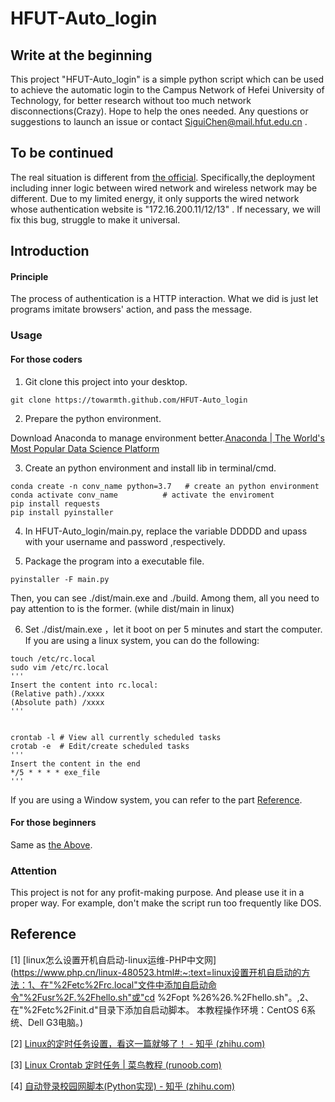 # HFUT-Auto_login

## Write at the beginning

This project "HFUT-Auto_login" is a simple python script which can be used to achieve the automatic login to the Campus Network of Hefei University of Technology, for better research without too much network disconnections(Crazy). Hope to help the ones needed. Any questions or suggestions to launch an issue or contact SiguiChen@mail.hfut.edu.cn .



## To be continued

The real situation is different from <a href="http://it.hfut.edu.cn/info/1067/1908.htm">the official</a>. Specifically,the deployment including inner logic between wired network and wireless network may be different. Due to my limited energy, it only supports the wired network whose authentication website is "172.16.200.11/12/13" . If necessary, we will fix this bug, struggle to make it universal.



## Introduction

#### Principle

The process of authentication is a HTTP interaction. What we did is just let programs imitate browsers' action, and pass the message.



### Usage

#### For those coders

1. Git clone this project into your desktop.

```
git clone https://towarmth.github.com/HFUT-Auto_login
```

2. Prepare the python environment.

Download Anaconda to manage environment better.[Anaconda | The World's Most Popular Data Science Platform](https://www.anaconda.com/)

3. Create an python environment and install lib in terminal/cmd.

```
conda create -n conv_name python=3.7   # create an python environment
conda activate conv_name          # activate the enviroment
pip install requests       
pip install pyinstaller
```

4. In HFUT-Auto_login/main.py, replace the variable DDDDD and upass with your username and password ,respectively.

5. Package the program into a executable file.
```
pyinstaller -F main.py
```

Then, you can see ./dist/main.exe and ./build. Among them, all you need to pay attention to is the former.  (while dist/main in linux)

6. Set ./dist/main.exe ，let it boot on per 5 minutes and start the computer.
If you are using a linux system, you can do the following:
```
touch /etc/rc.local
sudo vim /etc/rc.local
'''
Insert the content into rc.local:
(Relative path)./xxxx
(Absolute path) /xxxx
'''


crontab -l # View all currently scheduled tasks
crotab -e  # Edit/create scheduled tasks
'''
Insert the content in the end
*/5 * * * * exe_file
'''
```


If you are using a Window system, you  can refer to the part <a href="#Reference">Reference</a>.




#### For those beginners

Same as  <a href="#For those Coders">the Above</a>. 



### Attention

This project is not for any profit-making purpose. And please use it in a proper way. For example, don't make the script run too frequently like DOS. 



## Reference

[1] [linux怎么设置开机自启动-linux运维-PHP中文网](https://www.php.cn/linux-480523.html#:~:text=linux设置开机自启动的方法：1、在"%2Fetc%2Frc.local"文件中添加自启动命令"%2Fusr%2F.%2Fhello.sh"或"cd %2Fopt %26%26.%2Fhello.sh"。,2、在"%2Fetc%2Finit.d"目录下添加自启动脚本。 本教程操作环境：CentOS 6系统、Dell G3电脑。)

[2] [Linux的定时任务设置，看这一篇就够了！ - 知乎 (zhihu.com)](https://zhuanlan.zhihu.com/p/372043390)

[3] [Linux Crontab 定时任务 | 菜鸟教程 (runoob.com)](https://www.runoob.com/w3cnote/linux-crontab-tasks.html)

[4] [自动登录校园网脚本(Python实现) - 知乎 (zhihu.com)](https://zhuanlan.zhihu.com/p/370801224)

